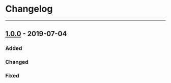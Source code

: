 # Changelog

---

## [1.0.0](https://github.com/MUTUAL-DE-SERVICIOS-AL-POLICIA/PVT/tree/1.0.0) - 2019-07-04

### Added

### Changed

### Fixed